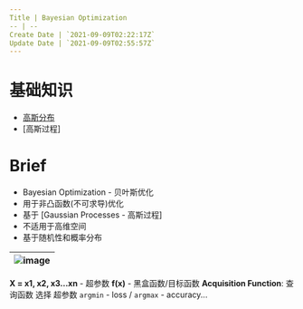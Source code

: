 ```yaml
---
Title | Bayesian Optimization
-- | --
Create Date | `2021-09-09T02:22:17Z`
Update Date | `2021-09-09T02:55:57Z`
---
```

# 基础知识
- [高斯分布](/Gaussian_distribution)
- [高斯过程]

# Brief
- Bayesian Optimization - 贝叶斯优化
- 用于非凸函数(不可求导)优化
- 基于 [Gaussian Processes - 高斯过程]
- 不适用于高维空间
- 基于随机性和概率分布


![image](https://user-images.githubusercontent.com/2216970/111953074-16f0e600-8b21-11eb-80e5-412e41960269.png) | 
-- | 
**X = x1, x2, x3...xn** - 超参数
**f(x)**  - 黑盒函数/目标函数
**Acquisition Function**: 查询函数 选择 超参数
`argmin` - loss / `argmax` - accuracy...

